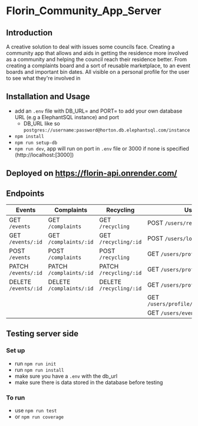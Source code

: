 # Florin_Community_App_Server
## Introduction
A creative solution to deal with issues some councils face. Creating a community app that allows and aids in getting the residence more involved  as a community and helping the council reach their residence better. From creating a complaints board and a sort of reusable marketplace, to an event boards and important bin dates. All visible on a personal profile for the user to see what they're involved in 
## Installation and Usage
- add an `.env` file with DB_URL= and PORT= to add your own database URL (e.g a ElephantSQL instance) and port
   - DB_URL like so `postgres://username:password@horton.db.elephantsql.com/instance`
- `npm install`
- `npm run setup-db`
- `npm run dev`, app will run on port in `.env` file or 3000 if none is specified (http://localhost:[3000])

## Deployed on https://florin-api.onrender.com/

## Endpoints
| Events         | Complaints            | Recycling           | User                             |  User Events          |         
| ------------------ | ------------------------- | ----------------------- | ----------------------------------- | ------------------------ |
| GET `/events`      | GET `/complaints`         | GET `/recycling`        | POST `/users/register`              |  GET `/userevents`       |
| GET `/events/:id`  | GET `/complaints/:id`     | GET `/recycling/:id`    | POST `/users/login`                 |  GET `/userevents/:id`   |    
| POST `/events`     | POST `/complaints`        | POST `/recycling`       | GET `/users/profile`                | POST `/userevents`       |
|PATCH `/events/:id` | PATCH `/complaints/:id`   | PATCH `/recycling/:id`  | GET `/users/profile/:id`            | PATCH `/userevents/:id`  |
|DELETE `/events/:id`| DELETE `/complaints/:id`  | DELETE `/recycling/:id` | GET `/users/profile/:id/bin`        | DELETE `/userevents/:id` |
|                    |                           |                         | GET `/users/profile/:id/complaints` |                          |
|                    |                           |                         |  GET `/users/events/:id`            |                          | 

## Testing server side
### Set up
- run `npm run init`
- run `npm run install`
- make sure you have a `.env` with the db_url 
- make sure there is data stored in the database before testing
### To run
- use `npm run test`
- or `npm run coverage`
